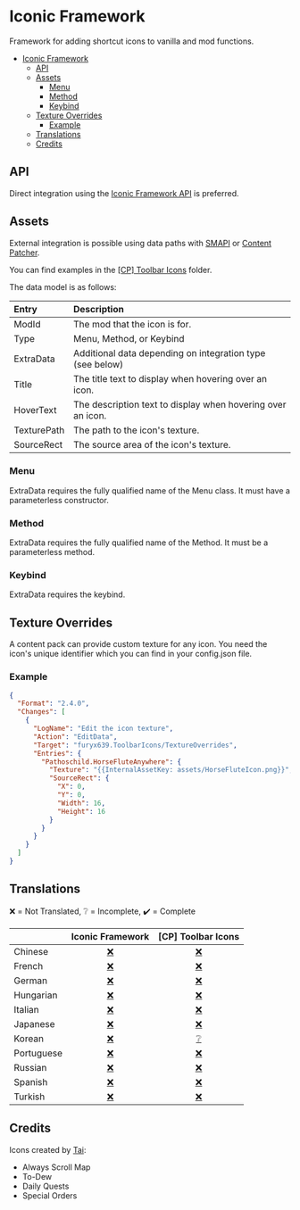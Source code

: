 # Iconic Framework

Framework for adding shortcut icons to vanilla and mod functions.

- [Iconic Framework](#iconic-framework)
  - [API](#api)
  - [Assets](#assets)
    - [Menu](#menu)
    - [Method](#method)
    - [Keybind](#keybind)
  - [Texture Overrides](#texture-overrides)
    - [Example](#example)
  - [Translations](#translations)
  - [Credits](#credits)

## API

Direct integration using
the [Iconic Framework
API](https://github.com/LeFauxMatt/FauxCore/blob/develop/FauxCommon/Integrations/IconicFramework/IIconicFrameworkApi.cs)
is preferred.

## Assets

External integration is possible using data paths with
[SMAPI](https://stardewvalleywiki.com/Modding:Modder_Guide/APIs/Content#Edit_a_game_asset)
or
[Content Patcher](https://github.com/Pathoschild/StardewMods/blob/develop/ContentPatcher/docs/author-guide.md).

You can find examples in the [\[CP\] Toolbar Icons](<IconicFramework/[CP] Toolbar Icons/>) folder.

The data model is as follows:

| Entry       | Description                                                 |
| :---------- | :---------------------------------------------------------- |
| ModId       | The mod that the icon is for.                               |
| Type        | Menu, Method, or Keybind                                    |
| ExtraData   | Additional data depending on integration type (see below)   |
| Title       | The title text to display when hovering over an icon.       |
| HoverText   | The description text to display when hovering over an icon. |
| TexturePath | The path to the icon's texture.                             |
| SourceRect  | The source area of the icon's texture.                      |

### Menu

ExtraData requires the fully qualified name of the Menu class. It must have a parameterless constructor.

### Method

ExtraData requires the fully qualified name of the Method. It must be a
parameterless method.

### Keybind

ExtraData requires the keybind.

## Texture Overrides

A content pack can provide custom texture for any icon. You need the icon's
unique identifier which you can find in your config.json file.

### Example

```json
{
  "Format": "2.4.0",
  "Changes": [
    {
      "LogName": "Edit the icon texture",
      "Action": "EditData",
      "Target": "furyx639.ToolbarIcons/TextureOverrides",
      "Entries": {
        "Pathoschild.HorseFluteAnywhere": {
          "Texture": "{{InternalAssetKey: assets/HorseFluteIcon.png}}",
          "SourceRect": {
            "X": 0,
            "Y": 0,
            "Width": 16,
            "Height": 16
          }
        }
      }
    }
  ]
}
```

## Translations

❌️ = Not Translated, ❔ = Incomplete, ✔️ = Complete

|            |         Iconic Framework          |                   [CP] Toolbar Icons                   |
| :--------- | :-------------------------------: | :----------------------------------------------------: |
| Chinese    | [❌️](IconicFramework/i18n/zh.json) | [❌️](<IconicFramework/[CP] Toolbar Icons/i18n/zh.json>) |
| French     | [❌️](IconicFramework/i18n/fr.json) | [❌️](<IconicFramework/[CP] Toolbar Icons/i18n/fr.json>) |
| German     | [❌️](IconicFramework/i18n/de.json) | [❌️](<IconicFramework/[CP] Toolbar Icons/i18n/de.json>) |
| Hungarian  | [❌️](IconicFramework/i18n/hu.json) | [❌️](<IconicFramework/[CP] Toolbar Icons/i18n/hu.json>) |
| Italian    | [❌️](IconicFramework/i18n/it.json) | [❌️](<IconicFramework/[CP] Toolbar Icons/i18n/it.json>) |
| Japanese   | [❌️](IconicFramework/i18n/ja.json) | [❌️](<IconicFramework/[CP] Toolbar Icons/i18n/ja.json>) |
| Korean     | [❌️](IconicFramework/i18n/ko.json) | [❔](<IconicFramework/[CP] Toolbar Icons/i18n/ko.json>) |
| Portuguese | [❌️](IconicFramework/i18n/pt.json) | [❌️](<IconicFramework/[CP] Toolbar Icons/i18n/pt.json>) |
| Russian    | [❌️](IconicFramework/i18n/ru.json) | [❌️](<IconicFramework/[CP] Toolbar Icons/i18n/ru.json>) |
| Spanish    | [❌️](IconicFramework/i18n/es.json) | [❌️](<IconicFramework/[CP] Toolbar Icons/i18n/es.json>) |
| Turkish    | [❌️](IconicFramework/i18n/tr.json) | [❌️](<IconicFramework/[CP] Toolbar Icons/i18n/tr.json>) |

## Credits

Icons created by [Tai](https://www.nexusmods.com/stardewvalley/users/92060238):

* Always Scroll Map
* To-Dew
* Daily Quests
* Special Orders
